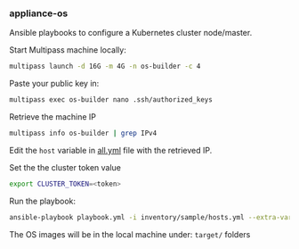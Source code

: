 ### appliance-os

Ansible playbooks to configure a Kubernetes cluster node/master.


Start Multipass machine locally:

```bash
multipass launch -d 16G -m 4G -n os-builder -c 4
```

Paste your public key in:

```bash
multipass exec os-builder nano .ssh/authorized_keys
```

Retrieve the machine IP

```bash
multipass info os-builder | grep IPv4
```

Edit the `host` variable in [all.yml](inventory/sample/group_vars/all.yml) file with the retrieved IP.

Set the the cluster token value

```bash
export CLUSTER_TOKEN=<token>
```

Run the playbook:

```bash
ansible-playbook playbook.yml -i inventory/sample/hosts.yml --extra-vars "cluster_master_token=$CLUSTER_TOKEN"
```

The OS images will be in the local machine under: `target/` folders